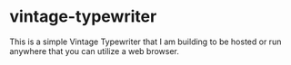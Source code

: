 # vintage-typewriter
This is a simple Vintage Typewriter that I am building to be hosted or run anywhere that you can utilize a web browser.
